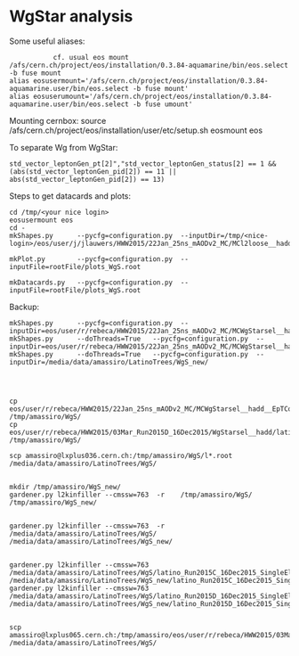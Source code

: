 WgStar analysis
==============


Some useful aliases:
    
               cf. usual eos mount         /afs/cern.ch/project/eos/installation/0.3.84-aquamarine/bin/eos.select -b fuse mount
    alias eosusermount='/afs/cern.ch/project/eos/installation/0.3.84-aquamarine.user/bin/eos.select -b fuse mount'
    alias eosuserumount='/afs/cern.ch/project/eos/installation/0.3.84-aquamarine.user/bin/eos.select -b fuse umount'

Mounting cernbox:
   source /afs/cern.ch/project/eos/installation/user/etc/setup.sh
   eosmount eos

    
To separate Wg from WgStar:

    std_vector_leptonGen_pt[2]","std_vector_leptonGen_status[2] == 1 && (abs(std_vector_leptonGen_pid[2]) == 11 || abs(std_vector_leptonGen_pid[2]) == 13)
    
    
Steps to get datacards and plots:

    
    cd /tmp/<your nice login>
    eosusermount eos
    cd -
    mkShapes.py      --pycfg=configuration.py  --inputDir=/tmp/<nice-login>/eos/user/j/jlauwers/HWW2015/22Jan_25ns_mAODv2_MC/MCl2loose__hadd__bSFL2pTEff__l2tight/
    
    mkPlot.py        --pycfg=configuration.py  --inputFile=rootFile/plots_WgS.root
    
    mkDatacards.py   --pycfg=configuration.py  --inputFile=rootFile/plots_WgS.root


Backup:

    mkShapes.py      --pycfg=configuration.py  --inputDir=eos/user/r/rebeca/HWW2015/22Jan_25ns_mAODv2_MC/MCWgStarsel__hadd__EpTCorr
    mkShapes.py      --doThreads=True   --pycfg=configuration.py  --inputDir=eos/user/r/rebeca/HWW2015/22Jan_25ns_mAODv2_MC/MCWgStarsel__hadd__EpTCorr/
    mkShapes.py      --doThreads=True   --pycfg=configuration.py  --inputDir=/media/data/amassiro/LatinoTrees/WgS_new/
    

    
    
    cp   eos/user/r/rebeca/HWW2015/22Jan_25ns_mAODv2_MC/MCWgStarsel__hadd__EpTCorr/*.root     /tmp/amassiro/WgS/
    cp   eos/user/r/rebeca/HWW2015/03Mar_Run2015D_16Dec2015/WgStarsel__hadd/latino_Run2015D_16Dec2015_SingleMuon.root     /tmp/amassiro/WgS/
    
    scp amassiro@lxplus036.cern.ch:/tmp/amassiro/WgS/l*.root /media/data/amassiro/LatinoTrees/WgS/ 
    
    
    mkdir /tmp/amassiro/WgS_new/
    gardener.py l2kinfiller --cmssw=763  -r    /tmp/amassiro/WgS/     /tmp/amassiro/WgS_new/
    
    
    gardener.py l2kinfiller --cmssw=763  -r    /media/data/amassiro/LatinoTrees/WgS/    /media/data/amassiro/LatinoTrees/WgS_new/
    
    
    gardener.py l2kinfiller --cmssw=763    /media/data/amassiro/LatinoTrees/WgS/latino_Run2015C_16Dec2015_SingleElectron.root    /media/data/amassiro/LatinoTrees/WgS_new/latino_Run2015C_16Dec2015_SingleElectron.root
    gardener.py l2kinfiller --cmssw=763    /media/data/amassiro/LatinoTrees/WgS/latino_Run2015D_16Dec2015_SingleElectron.root    /media/data/amassiro/LatinoTrees/WgS_new/latino_Run2015D_16Dec2015_SingleElectron.root
    
    
    scp amassiro@lxplus065.cern.ch:/tmp/amassiro/eos/user/r/rebeca/HWW2015/03Mar_Run2015C_16Dec2015/WgStarsel__hadd__EpTCorr/latino_Run2015C_16Dec2015_SingleElectron.root   /media/data/amassiro/LatinoTrees/WgS/
    
    
    
    
    
